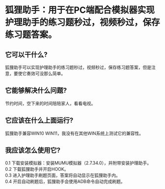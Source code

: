 # 狐狸助手：用于在PC端配合模拟器实现护理助手的练习题秒过，视频秒过，保存练习题答案。  
  
## 它可以干什么?  
狐狸助手可以实现护理助手的练习题秒过，视频秒过，保存练习题答案，但是注意，要使它奏效可没那么简单。  
  
## 它能够解决什么问题?   
节约时间，空下来的时间陪陪家人，看看电视。  
  
## 它应该在什么上面运行?  
狐狸助手兼容WIN10 WIN11，我没有在其他WIN系统上测试它的兼容性。  
  
## 我应该怎么使用它?  
0.1 下载安装模拟器：安装MUMU模拟器（2.7.34.0），并附带安装护理助手。  
0.2 下载狐狸助手并开启HOOK。   
0.3 进入护理助手刷题页面，答案将自动显示在狐狸助手内。  
0.4 开启自动刷题后，狐狸助手会使用ADB命令自动完成刷题。  
  
